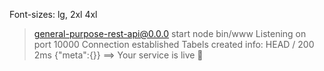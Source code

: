 Font-sizes: lg, 2xl 4xl

> general-purpose-rest-api@0.0.0 start
> node bin/www
Listening on port 10000
Connection established
Tabels created
info: HEAD / 200 2ms {"meta":{}}
==> Your service is live 🎉
